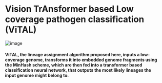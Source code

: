 # Vision TrAnsformer based Low coverage pathogen classification (ViTAL)

![image](https://github.com/zuherJahshan/vital/assets/51922229/0e09ad0d-c08b-4337-b090-fc2ef29d0bd8)

#### ViTAL, the lineage assignment algorithm proposed here, inputs a low-coverage genome, transforms it into embedded genome fragments using the MinHash scheme, which are then fed into a transformer based classification neural network, that outputs the most likely lineages the input genome might belong to.

